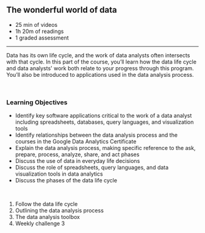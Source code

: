 ## The wonderful world of data

- 25 min of videos
- 1h 20m of readings
- 1 graded assessment

<hr>

Data has its own life cycle, and the work of data analysts often intersects with that cycle. In this part of the course, you’ll learn how the data life cycle and data analysts' work both relate to your progress through this program. You’ll also be introduced to applications used in the data analysis process.

<br>

### Learning Objectives

- Identify key software applications critical to the work of a data analyst including spreadsheets, databases, query languages, and visualization tools
- Identify relationships between the data analysis process and the courses in the Google Data Analytics Certificate
- Explain the data analysis process, making specific reference to the ask, prepare, process, analyze, share, and act phases
- Discuss the use of data in everyday life decisions
- Discuss the role of spreadsheets, query languages, and data visualization tools in data analytics
- Discuss the phases of the data life cycle

<br>

1. Follow the data life cycle
2. Outlining the data analysis process
3. The data analysis toolbox
4. Weekly challenge 3
